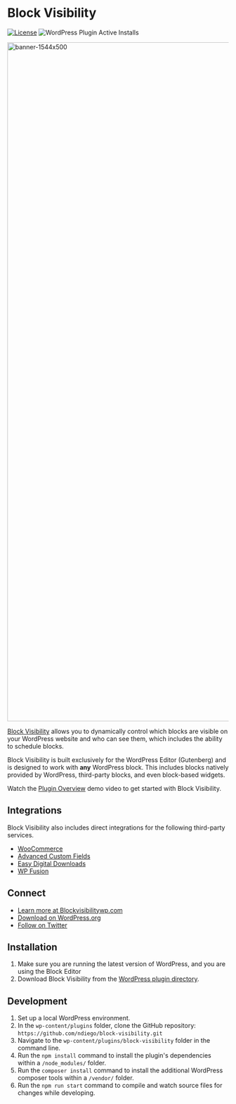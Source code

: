 # Block Visibility

[![License](https://img.shields.io/badge/license-GPL--2.0%2B-green.svg)](https://github.com/ndiego/block-visibility/blob/master/LICENSE.txt) ![WordPress Plugin Active Installs](https://img.shields.io/wordpress/plugin/installs/block-visibility?color=%23007cba&label=Active%20Installs&logo=wordpress&style=flat-square)

<img width="1544" alt="banner-1544x500" src="https://github.com/ndiego/block-visibility/blob/main/.wordpress-org/banner-1544x500.png?raw=true">

[Block Visibility](https://wordpress.org/plugins/block-visibility/) allows you to dynamically control which blocks are visible on your WordPress website and who can see them, which includes the ability to schedule blocks.

Block Visibility is built exclusively for the WordPress Editor (Gutenberg) and is designed to work with **any** WordPress block. This includes blocks natively provided by WordPress, third-party blocks, and even block-based widgets.

Watch the [Plugin Overview](https://www.youtube.com/watch?v=CW1L4vBpXjw) demo video to get started with Block Visibility.

## Integrations

Block Visibility also includes direct integrations for the following third-party services.

* [WooCommerce](https://blockvisibilitywp.com/knowledge-base/how-to-use-the-woocommerce-control/?bv_query=readme&utm_source=block_visibility&utm_medium=github&utm_campaign=readme)
* [Advanced Custom Fields](https://blockvisibilitywp.com/knowledge-base/how-to-use-the-advanced-custom-fields-control/?bv_query=readme&utm_source=block_visibility&utm_medium=github&utm_campaign=readme)
* [Easy Digital Downloads](https://blockvisibilitywp.com/knowledge-base/how-to-use-the-how-to-use-the-easy-digital-downloads-control/-control/?bv_query=readme&utm_source=block_visibility&utm_medium=github&utm_campaign=readme)
* [WP Fusion](https://blockvisibilitywp.com/knowledge-base/how-to-use-the-wp-fusion-control/?bv_query=readme&utm_source=block_visibility&utm_medium=github&utm_campaign=readme)

## Connect
- [Learn more at Blockvisibilitywp.com](https://www.blockvisibilitywp.com/)
- [Download on WordPress.org](https://wordpress.org/plugins/block-visibility/)
- [Follow on Twitter](https://twitter.com/BlockVisibility)

## Installation

1. Make sure you are running the latest version of WordPress, and you are using the Block Editor
2. Download Block Visibility from the [WordPress plugin directory](https://wordpress.org/plugins/block-visibility/).

## Development

1. Set up a local WordPress environment.
2. In the `wp-content/plugins` folder, clone the GitHub repository: `https://github.com/ndiego/block-visibility.git`
3. Navigate to the `wp-content/plugins/block-visibility` folder in the command line.
4. Run the `npm install` command to install the plugin's dependencies within a `/node_modules/` folder.
5. Run the `composer install` command to install the additional WordPress composer tools within a `/vendor/` folder.
5. Run the `npm run start` command to compile and watch source files for changes while developing.
